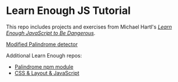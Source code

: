# Learn Enough JS Tutorial

This repo includes projects and exercises from Michael Hartl's [*Learn Enough JavaScript to Be Dangerous*](https://www.learnenough.com/javascript-tutorial).

[Modified Palindrome detector](https://astroud.github.io/js_tutorial/palindrome.html)

Additional Learn Enough repos:
- [Palindrome npm module](https://github.com/astroud/palindrome)
- [CSS & Layout & JavaScript](https://github.com/astroud/astroud.github.io)